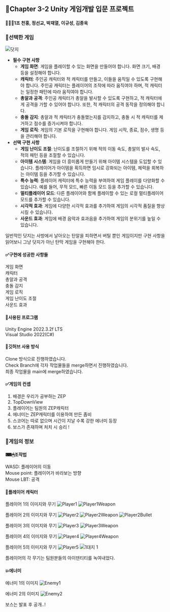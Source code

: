 ## 📖Chapter 3-2 Unity 게임개발 입문 프로젝트 
#### 👨‍👧‍👧1조 천홍, 정선교, 박재열, 이규성, 김종욱

### 📌선택한 게임

![닷지](https://github.com/hhhhhongg/TripleIdolLady/assets/149459020/0b283a36-df08-4731-9c39-31a1df475617)
- **필수 구현 사항**
    - **게임 화면**: 게임을 플레이할 수 있는 화면을 만들어야 합니다. 화면 크기, 배경 등을 설정해야 합니다.
    - **캐릭터**: 주인공 캐릭터와 적 캐릭터를 만들고, 이들을 움직일 수 있도록 구현해야 합니다. 주인공 캐릭터는 플레이어의 조작에 따라 움직여야 하며, 적 캐릭터는 일정한 패턴에 따라 움직여야 합니다.
    - **총알과 공격**: 주인공 캐릭터가 총알을 발사할 수 있도록 구현하고, 적 캐릭터에게 공격을 가할 수 있어야 합니다. 또한, 적 캐릭터의 공격 동작을 정의해야 합니다.
    - **충돌 감지**: 총알과 적 캐릭터가 충돌했는지를 감지하고, 충돌 시 적 캐릭터를 제거하고 점수를 증가시켜야 합니다.
    - **게임 로직**: 게임의 기본 로직을 구현해야 합니다. 게임 시작, 종료, 점수, 생명 등을 관리해야 합니다.
- **선택 구현 사항**
    - **게임 난이도 조절**: 난이도를 조절하기 위해 적의 이동 속도, 총알의 발사 속도, 적의 패턴 등을 조절할 수 있습니다.
    - **아이템 시스템**: 게임을 더 흥미롭게 만들기 위해 아이템 시스템을 도입할 수 있습니다. 플레이어가 아이템을 획득하면 임시로 강화되는 아이템, 체력을 회복하는 아이템 등을 추가할 수 있습니다.
    - **특수 능력**: 플레이어 캐릭터에 특수 능력을 부여하여 게임 플레이를 다양화할 수 있습니다. 예를 들어, 무적 모드, 빠른 이동 모드 등을 추가할 수 있습니다.
    - **멀티플레이어 모드**: 다른 플레이어와 함께 플레이할 수 있는 로컬 멀티플레이어 모드를 추가할 수 있습니다.
    - **시각적 효과**: 게임에 다양한 시각적 효과를 추가하여 게임의 시각적 품질을 향상시킬 수 있습니다.
    - **사운드 효과**: 게임에 배경 음악과 효과음을 추가하여 게임의 분위기를 높일 수 있습니다.

일반적인 닷지는 사방에서 날아오는 탄알을 피하면서 버틸 뿐인 게임이지만 구현 사항을 읽어보니 그냥 닷지가 아닌 탄막 게임을 구현해야 한다.

#### ✅구현에 성공한 사항들
게임 화면  
캐릭터  
총알과 공격  
충돌 감지  
게임 로직  
게임 난이도 조절  
사운드 효과

#### 💾사용된 프로그램
Unity Engine 2022.3.2f LTS  
Visual Studio 2022(C#)

#### 💾깃허브 사용 방식
Clone 방식으로 진행하였습니다.  
Check Branch에 각자 작업물들을 merge하면서 진행하였습니다.  
최종 작업물을 main에 merge하였습니다.

#### ✅게임의 컨셉
1. 배경은 우리가 공부하는 ZEP
2. TopDownView
3. 플레이어는 팀원의 ZEP캐릭터
4. 에너미는 ZEP캐릭터를 이용하여 만든 좀비
5. 스코어는 따로 없으며 시간이 지날 수록 강한 에너미 등장
6. 보스가 존재하며 처치 시 승리 !

### 📌게임의 정보
#### ⌨🖱조작법
WASD: 플레이어의 이동  
Mouse point: 플레이어가 바라보는 방향  
Mouse LBT: 공격

#### 🤺플레이어 캐릭터
플레이어 1의 이미지와 무기
![Player1](https://github.com/hhhhhongg/TripleIdolLady/assets/149459020/469529f0-3cac-433e-b8ac-3f6cade99c72)
![Player1Weapon](https://github.com/hhhhhongg/TripleIdolLady/assets/149459020/643449f2-07b1-4fac-b791-dcb4f6ad306e)

플레이어 2의 이미지와 무기
![Player2](https://github.com/hhhhhongg/TripleIdolLady/assets/149459020/beaf8263-1300-46bc-bd2b-c301b11dd22f)
![Player2Weapon](https://github.com/hhhhhongg/TripleIdolLady/assets/149459020/348e86ca-6805-44cf-b884-d3b6bca1ae1a)
![Player2Bullet](https://github.com/hhhhhongg/TripleIdolLady/assets/149459020/8dbc5316-568a-41eb-8f6f-8622a2b96244)

플레이어 3의 이미지와 무기
![Player3](https://github.com/hhhhhongg/TripleIdolLady/assets/149459020/d3811fc4-1100-4cf9-bb6c-a14dcce437c9)
![Player3Weapon](https://github.com/hhhhhongg/TripleIdolLady/assets/149459020/bf8c94d6-60c1-4d37-89ea-488ee620e3f6)

플레이어 4의 이미지와 무기
![Player4](https://github.com/hhhhhongg/TripleIdolLady/assets/149459020/656e9fb3-fc5e-4278-b8f2-9f661e9ddb3d)
![Player4Weapon](https://github.com/hhhhhongg/TripleIdolLady/assets/149459020/de2675b1-f3a3-4366-86e9-78fa72d553f1)

플레이어 5의 이미지와 무기
![Player5](https://github.com/hhhhhongg/TripleIdolLady/assets/149459020/0792844b-9d91-477b-abd6-15c60a94decf)
![1대지 1](https://github.com/hhhhhongg/TripleIdolLady/assets/149459020/5850d9bb-f6cc-4d9a-b9a7-fd6ff6aa9226)

플레이어의 각 무기는 팀원분들의 아이덴티티를 녹여내었다.

#### 💥에너미

에너미 1의 이미지
![Enemy1](https://github.com/hhhhhongg/TripleIdolLady/assets/149459020/b836e855-f055-4b77-ae9c-5b8ada8465ff)

에너미 2의 이미지
![Enemy2](https://github.com/hhhhhongg/TripleIdolLady/assets/149459020/5b5084b6-4d1b-4b06-8d57-fa8f5230f983)

보스는 발표 후 공개..!
